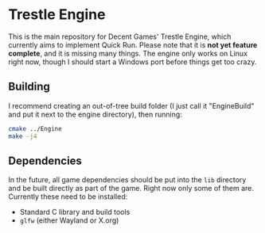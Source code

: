 # Trestle Engine

This is the main repository for Decent Games' Trestle Engine, which currently aims to implement Quick Run. Please note that it is **not yet feature complete**, and it is missing many things. The engine only works on Linux right now, though I should start a Windows port before things get too crazy.

## Building

I recommend creating an out-of-tree build folder (I just call it "EngineBuild" and put it next to the engine directory), then running:

```bash
cmake ../Engine
make -j4
```

## Dependencies

In the future, all game dependencies should be put into the `lib` directory and be built directly as part of the game. Right now only some of them are. Currently these need to be installed:

 * Standard C library and build tools
 * `glfw` (either Wayland or X.org)
